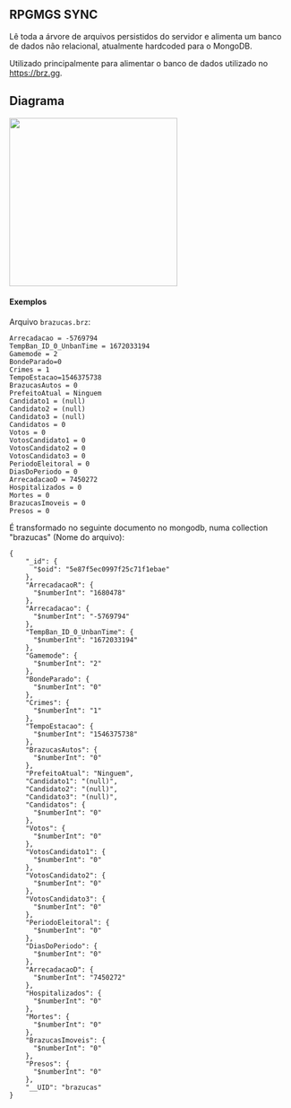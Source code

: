 ## RPGMGS SYNC

Lê toda a árvore de arquivos persistidos do servidor e alimenta um banco de dados não relacional, atualmente hardcoded para o MongoDB.

Utilizado principalmente para alimentar o banco de dados utilizado no https://brz.gg.

## Diagrama

<img src="https://github.com/brazucas/rpgmgs-sync/raw/master/diagrama.png" width="300px"/>

#### Exemplos

Arquivo ```brazucas.brz```:

```ArrecadacaoR = 1680478
Arrecadacao = -5769794
TempBan_ID_0_UnbanTime = 1672033194
Gamemode = 2
BondeParado=0
Crimes = 1
TempoEstacao=1546375738
BrazucasAutos = 0
PrefeitoAtual = Ninguem
Candidato1 = (null)
Candidato2 = (null)
Candidato3 = (null)
Candidatos = 0
Votos = 0
VotosCandidato1 = 0
VotosCandidato2 = 0
VotosCandidato3 = 0
PeriodoEleitoral = 0
DiasDoPeriodo = 0
ArrecadacaoD = 7450272
Hospitalizados = 0
Mortes = 0
BrazucasImoveis = 0
Presos = 0
```

É transformado no seguinte documento no mongodb, numa collection "brazucas" (Nome do arquivo):

```$xslt
{
    "_id": {
      "$oid": "5e87f5ec0997f25c71f1ebae"
    },
    "ArrecadacaoR": {
      "$numberInt": "1680478"
    },
    "Arrecadacao": {
      "$numberInt": "-5769794"
    },
    "TempBan_ID_0_UnbanTime": {
      "$numberInt": "1672033194"
    },
    "Gamemode": {
      "$numberInt": "2"
    },
    "BondeParado": {
      "$numberInt": "0"
    },
    "Crimes": {
      "$numberInt": "1"
    },
    "TempoEstacao": {
      "$numberInt": "1546375738"
    },
    "BrazucasAutos": {
      "$numberInt": "0"
    },
    "PrefeitoAtual": "Ninguem",
    "Candidato1": "(null)",
    "Candidato2": "(null)",
    "Candidato3": "(null)",
    "Candidatos": {
      "$numberInt": "0"
    },
    "Votos": {
      "$numberInt": "0"
    },
    "VotosCandidato1": {
      "$numberInt": "0"
    },
    "VotosCandidato2": {
      "$numberInt": "0"
    },
    "VotosCandidato3": {
      "$numberInt": "0"
    },
    "PeriodoEleitoral": {
      "$numberInt": "0"
    },
    "DiasDoPeriodo": {
      "$numberInt": "0"
    },
    "ArrecadacaoD": {
      "$numberInt": "7450272"
    },
    "Hospitalizados": {
      "$numberInt": "0"
    },
    "Mortes": {
      "$numberInt": "0"
    },
    "BrazucasImoveis": {
      "$numberInt": "0"
    },
    "Presos": {
      "$numberInt": "0"
    },
    "__UID": "brazucas"
}
```
